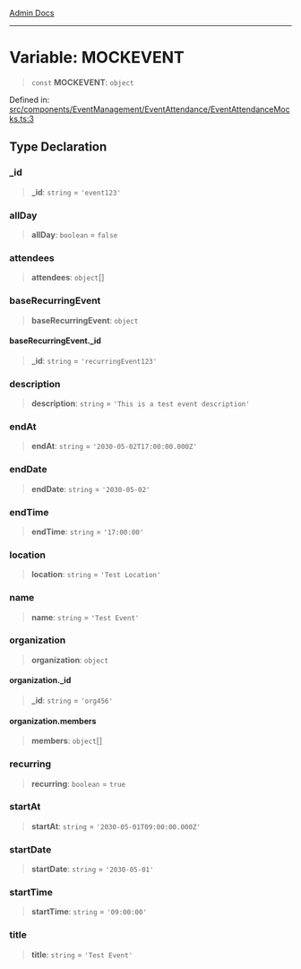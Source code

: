 [Admin Docs](/)

***

# Variable: MOCKEVENT

> `const` **MOCKEVENT**: `object`

Defined in: [src/components/EventManagement/EventAttendance/EventAttendanceMocks.ts:3](https://github.com/PalisadoesFoundation/talawa-admin/blob/main/src/components/EventManagement/EventAttendance/EventAttendanceMocks.ts#L3)

## Type Declaration

### \_id

> **\_id**: `string` = `'event123'`

### allDay

> **allDay**: `boolean` = `false`

### attendees

> **attendees**: `object`[]

### baseRecurringEvent

> **baseRecurringEvent**: `object`

#### baseRecurringEvent.\_id

> **\_id**: `string` = `'recurringEvent123'`

### description

> **description**: `string` = `'This is a test event description'`

### endAt

> **endAt**: `string` = `'2030-05-02T17:00:00.000Z'`

### endDate

> **endDate**: `string` = `'2030-05-02'`

### endTime

> **endTime**: `string` = `'17:00:00'`

### location

> **location**: `string` = `'Test Location'`

### name

> **name**: `string` = `'Test Event'`

### organization

> **organization**: `object`

#### organization.\_id

> **\_id**: `string` = `'org456'`

#### organization.members

> **members**: `object`[]

### recurring

> **recurring**: `boolean` = `true`

### startAt

> **startAt**: `string` = `'2030-05-01T09:00:00.000Z'`

### startDate

> **startDate**: `string` = `'2030-05-01'`

### startTime

> **startTime**: `string` = `'09:00:00'`

### title

> **title**: `string` = `'Test Event'`
